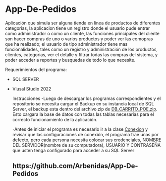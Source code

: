 # App-De-Pedidos
Aplicación que simula ser alguna tienda en linea de productos de diferentes categorias, la aplicacion tiene un registro donde el usuario pude entrar como administrador o como un cliente, las funciones principales del cliente son hacer compras de uno o varios productos y poder ver las comopras que ha realizado; el usuario de tipo administrador tiene mas funcionalidades, tales como un registro y administración de los productos, clientes, categorias, ver el detalle y filtrar todas las compras del sistema, y poder acceder a reportes y busquedas de todo lo que necesite.


Requerimientos del programa:

- SQL SERVER
- Viusal Studio 2022

  Instrucciones
  -Luego de descargar los programas correspondientes y el repositorio se necesita cargar el Backup en su instancia local de SQL Server, el backup esta dentro del archivo zip de <a href="https://github.com/Arbenidas/App-De-Pedidos/blob/main/DB_CARRITO_POE.zip"><span>DB_CARRITO_POE.zip</span></a>. Esto cargara la base de datos con todas las tablas necesarias para el correcto funcionamiento de la aplicación.
 
  -Antes de iniciar el programa es necesario ir a la clase <a href = "https://github.com/Arbenidas/App-De-Pedidos/blob/main/AppPedidos/Conexion.cs"><span>Conexion</span></a> y revisar que las configuraciones de conexión, el programa trae unas por defecto, pero cada persona necesita colocar sus credenciales, NOMBRE DEL SERVIDOR(nombre de su computadora), USUARIO Y CONTRASEÑA que usten tenga configurado para acceder a su SQL Server

  <h2><a link = "https://github.com/Arbenidas/App-De-Pedidos">https://github.com/Arbenidas/App-De-Pedidos</a></h2>
